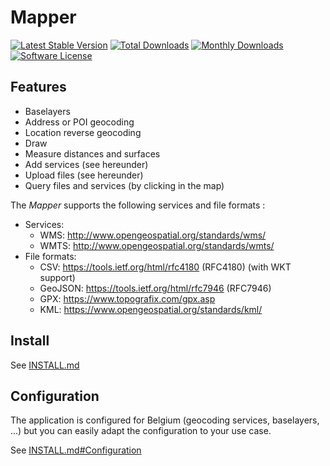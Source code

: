 # Mapper

[![Latest Stable Version](https://poser.pugx.org/geo6/mapper/v/stable)](https://packagist.org/packages/geo6/mapper)
[![Total Downloads](https://poser.pugx.org/geo6/mapper/downloads)](https://packagist.org/packages/geo6/mapper)
[![Monthly Downloads](https://poser.pugx.org/geo6/mapper/d/monthly.png)](https://packagist.org/packages/geo6/mapper)
[![Software License](https://img.shields.io/badge/license-GPL--3.0-brightgreen.svg)](LICENSE)

## Features

- Baselayers
- Address or POI geocoding
- Location reverse geocoding
- Draw
- Measure distances and surfaces
- Add services (see hereunder)
- Upload files (see hereunder)
- Query files and services (by clicking in the map)

The *Mapper* supports the following services and file formats :

- Services:
  - WMS: <http://www.opengeospatial.org/standards/wms/>
  - WMTS: <http://www.opengeospatial.org/standards/wmts/>
- File formats:
  - CSV: <https://tools.ietf.org/html/rfc4180> (RFC4180) (with WKT support)
  - GeoJSON: <https://tools.ietf.org/html/rfc7946> (RFC7946)
  - GPX: <https://www.topografix.com/gpx.asp>
  - KML: <https://www.opengeospatial.org/standards/kml/>

## Install

See [INSTALL.md](INSTALL.md)

## Configuration

The application is configured for Belgium (geocoding services, baselayers, ...) but you can easily adapt the configuration to your use case.

See [INSTALL.md#Configuration](INSTALL.md#Configuration)
